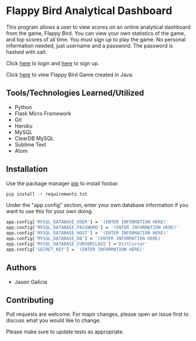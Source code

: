 # Flappy Bird Analytical Dashboard

This program allows a user to view scores on an online analytical dashboard from the game, Flappy Bird.
You can view your own statistics of the game, and  top scores of all time.
You must sign up to play the game. No personal information needed, just username and a password.
The password is hashed with salt.

Click [here](https://fbird-analytical-dashboard.herokuapp.com/login) to login and [here](https://fbird-analytical-dashboard.herokuapp.com/signup) to sign up. 

Click [here](https://github.com/jasongalicia/Flappy-Bird-Game-Java) to view Flappy Bird Game created in Java.

## Tools/Technologies Learned/Utilized

- Python 
- Flask Micro Framework
- Git
- Heroku
- MySQL
- ClearDB MySQL
- Sublime Text
- Atom

## Installation

Use the package manager [pip](https://pip.pypa.io/en/stable/) to install foobar.

```bash
pip install -r requirements.txt
```

Under the "app.config" section, enter your own database information if you want to use this for your own doing.

```bash
app.config['MYSQL_DATABASE_USER'] = '(ENTER INFORMATION HERE)'
app.config['MYSQL_DATABASE_PASSWORD'] = '(ENTER INFORMATION HERE)'
app.config['MYSQL_DATABASE_HOST'] = '(ENTER INFORMATION HERE)'
app.config['MYSQL_DATABASE_DB'] = '(ENTER INFORMATION HERE)'
app.config['MYSQL_DATABASE_CURSORCLASS'] ='DictCursor'
app.config['SECRET_KEY'] = '(ENTER INFORMATION HERE)'
```

## Authors
- Jason Galicia

## Contributing
Pull requests are welcome. For major changes, please open an issue first to discuss what you would like to change.

Please make sure to update tests as appropriate.
